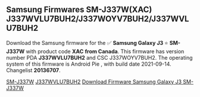 <h2>Samsung Firmwares SM-J337W(XAC) J337WVLU7BUH2/J337WOYV7BUH2/J337WVLU7BUH2</h2>
Download the Samsung firmware for the ✅ <strong>Samsung Galaxy J3 </strong> ⭐ <strong>SM-J337W</strong> with product code <strong>XAC</strong> <strong> from Canada</strong>. This firmware has version number PDA <strong>J337WVLU7BUH2</strong> and CSC J337WOYV7BUH2. The operating system of this firmware is Android Pie , with build date 2021-09-14. Changelist <strong>20136707</strong>.


[SM-J337W](https://samfirm.shop/samsung/model/SM-J337W)
[J337WVLU7BUH2](https://samfirm.shop/samsung/pda/J337WVLU7BUH2)
[Download Firmware Samsung Galaxy J3 SM-J337W](https://samfirm.shop/samsung/firmware/456275)

